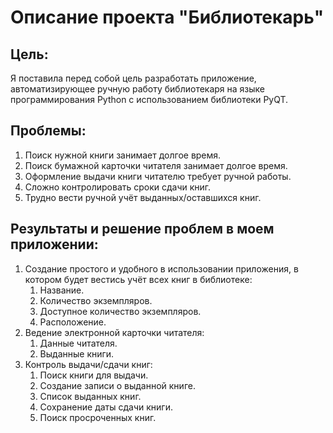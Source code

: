 # Описание проекта "Библиотекарь"

## Цель:
Я поставила перед собой цель разработать приложение, автоматизирующее ручную работу библиотекаря на языке программирования Python с использованием библиотеки PyQT.

## Проблемы:
1. Поиск нужной книги занимает долгое время.
2. Поиск бумажной карточки читателя занимает долгое время.
3. Оформление выдачи книги читателю требует ручной работы.
4. Сложно контролировать сроки сдачи книг.
5. Трудно вести ручной учёт выданных/оставшихся книг.

## Результаты и решение проблем в моем приложении:
1. Создание простого и удобного в использовании приложения, в котором будет вестись учёт всех книг в библиотеке:
   1. Название.
   2. Количество экземпляров.
   3. Доступное количество экземпляров.
   4. Расположение.
2. Ведение электронной карточки читателя:
   1. Данные читателя.
   2. Выданные книги.
3. Контроль выдачи/сдачи книг:
   1. Поиск книги для выдачи.
   2. Создание записи о выданной книге.
   3. Список выданных книг.
   4. Сохранение даты сдачи книги.
   5. Поиск просроченных книг.
